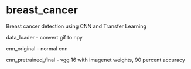 # breast_cancer
Breast cancer detection using CNN and Transfer Learning

data_loader - convert gif to npy

cnn_original - normal cnn

cnn_pretrained_final - vgg 16 with imagenet weights, 90 percent accuracy
